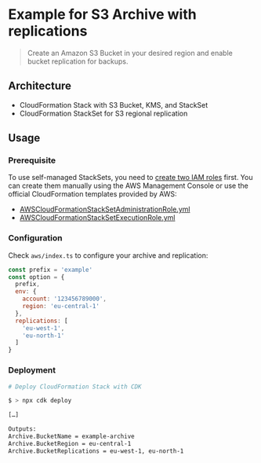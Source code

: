 # Example for S3 Archive with replications

> Create an Amazon S3 Bucket in your desired region and enable bucket replication for backups.

## Architecture

* CloudFormation Stack with S3 Bucket, KMS, and StackSet
* CloudFormation StackSet for S3 regional replication

## Usage

### Prerequisite

To use self-managed StackSets, you need to [create two IAM roles](https://docs.aws.amazon.com/AWSCloudFormation/latest/UserGuide/stacksets-prereqs-self-managed.html) first. You can create them manually using the AWS Management Console or use the official CloudFormation templates provided by AWS:

- [AWSCloudFormationStackSetAdministrationRole.yml](https://s3.amazonaws.com/cloudformation-stackset-sample-templates-us-east-1/AWSCloudFormationStackSetAdministrationRole.yml)
- [AWSCloudFormationStackSetExecutionRole.yml](https://s3.amazonaws.com/cloudformation-stackset-sample-templates-us-east-1/AWSCloudFormationStackSetExecutionRole.yml)

### Configuration

Check `aws/index.ts` to configure your archive and replication:

```js
const prefix = 'example'
const option = {
  prefix,
  env: {
    account: '123456789000',
    region: 'eu-central-1'
  },
  replications: [
    'eu-west-1',
    'eu-north-1'
  ]
}
```

### Deployment

```bash
# Deploy CloudFormation Stack with CDK

$ > npx cdk deploy

[…]

Outputs:
Archive.BucketName = example-archive
Archive.BucketRegion = eu-central-1
Archive.BucketReplications = eu-west-1, eu-north-1

```

